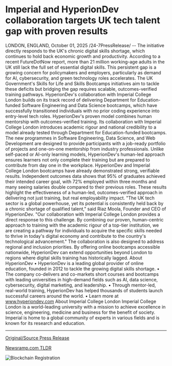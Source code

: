# Imperial and HyperionDev collaboration targets UK tech talent gap with proven results

LONDON, ENGLAND, October 01, 2025 /24-7PressRelease/ -- The initiative directly responds to the UK's chronic digital skills shortage, which continues to hold back economic growth and productivity.  According to a recent FutureDotNow report, more than 21 million working-age adults in the UK still lack the full set of essential digital skills. This persistent gap is a growing concern for policymakers and employers, particularly as demand for AI, cybersecurity, and green technology roles accelerates.   The UK Government's Skills for Life and Skills Bootcamps initiatives aim to tackle these deficits but bridging the gap requires scalable, outcomes-verified training pathways.  HyperionDev's collaboration with Imperial College London builds on its track record of delivering Department for Education-funded Software Engineering and Data Science bootcamps, which have successfully transitioned individuals with no prior coding experience into entry-level tech roles. HyperionDev's proven model combines human mentorship with outcomes-verified training. Its collaboration with Imperial College London introduces academic rigour and national credibility to a model already tested through Department for Education-funded bootcamps.  The new programmes in Software Engineering, Data Science, and Web Development are designed to provide participants with a job-ready portfolio of projects and one-on-one mentorship from industry professionals. Unlike self-paced or AI-only learning models, HyperionDev's human-led approach ensures learners not only complete their training but are prepared to contribute from day one in the workplace.  HyperionDev and Imperial College London bootcamps have already demonstrated strong, verifiable results. Independent outcomes data shows that 95% of graduates achieved their intended career goal, with 72% employed within three months and many seeing salaries double compared to their previous roles. These results highlight the effectiveness of a human-led, outcomes-verified approach in delivering not just training, but real employability impact.  "The UK tech sector is a global powerhouse, yet its potential is consistently held back by a chronic shortage of qualified talent," said Riaz Moola, Founder and CEO of HyperionDev.   "Our collaboration with Imperial College London provides a direct response to this challenge. By combining our proven, human-centric approach to training with the academic rigour of a top-tier institution, we are creating a pathway for individuals to acquire the specific skills needed to thrive in today's digital economy and contribute to the country's technological advancement."  The collaboration is also designed to address regional and inclusion priorities. By offering online bootcamps accessible nationwide, HyperionDev can extend opportunities beyond London to regions where digital skills training has historically lagged.  About HyperionDev • HyperionDev is a leading global provider of online education, founded in 2012 to tackle the growing digital skills shortage.  • The company co-delivers and co-markets short courses and bootcamps with leading universities in high-demand fields such as AI, data science, cybersecurity, digital marketing, and leadership.  • Through mentor-led, real-world training, HyperionDev has helped thousands of students launch successful careers around the world.  • Learn more at www.hyperiondev.com   About Imperial College London  Imperial College London is a world-leading university with a mission to achieve excellence in science, engineering, medicine and business for the benefit of society. Imperial is home to a global community of experts in various fields and is known for its research and education. 

---

[Original/Source Press Release](https://www.24-7pressrelease.com/press-release/527283/imperial-and-hyperiondev-collaboration-targets-uk-tech-talent-gap-with-proven-results)
                    

[Newsramp.com TLDR](https://newsramp.com/curated-news/hyperiondev-imperial-college-tackle-uk-digital-skills-crisis/6cd0ec123047904b23761b25dd27d934) 

 

 



![Blockchain Registration](https://cdn.newsramp.app/24-7PressRelease/qrcode/2510/1/davefe1r.webp)